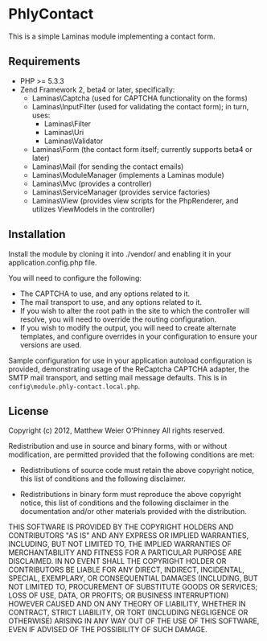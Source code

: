 PhlyContact
====

This is a simple Laminas module implementing a contact form.

Requirements
----

* PHP >= 5.3.3
* Zend Framework 2, beta4 or later, specifically:
    * Laminas\Captcha (used for CAPTCHA functionality on the forms)
    * Laminas\InputFilter (used for validating the contact form); in turn, uses:
        * Laminas\Filter
        * Laminas\Uri
        * Laminas\Validator
    * Laminas\Form (the contact form itself; currently supports beta4 or later)
    * Laminas\Mail (for sending the contact emails)
    * Laminas\ModuleManager (implements a Laminas module)
    * Laminas\Mvc (provides a controller)
    * Laminas\ServiceManager (provides service factories)
    * Laminas\View (provides view scripts for the PhpRenderer, and utilizes
      ViewModels in the controller)

Installation
----

Install the module by cloning it into ./vendor/ and enabling it in your
application.config.php file.

You will need to configure the following:

* The CAPTCHA to use, and any options related to it.
* The mail transport to use, and any options related to it.
* If you wish to alter the root path in the site to which the controller will
  resolve, you will need to override the routing configuration.
* If you wish to modify the output, you will need to create alternate templates,
  and configure overrides in your configuration to ensure your versions are
  used.

Sample configuration for use in your application autoload configuration is
provided, demonstrating usage of the ReCaptcha CAPTCHA adapter, the SMTP mail
transport, and setting mail message defaults. This is in
`config\module.phly-contact.local.php`.

License
----

Copyright (c) 2012, Matthew Weier O'Phinney
All rights reserved.

Redistribution and use in source and binary forms, with or without modification,
are permitted provided that the following conditions are met:

* Redistributions of source code must retain the above copyright notice, this
  list of conditions and the following disclaimer.

* Redistributions in binary form must reproduce the above copyright notice, this
  list of conditions and the following disclaimer in the documentation and/or
  other materials provided with the distribution.

THIS SOFTWARE IS PROVIDED BY THE COPYRIGHT HOLDERS AND CONTRIBUTORS "AS IS" AND
ANY EXPRESS OR IMPLIED WARRANTIES, INCLUDING, BUT NOT LIMITED TO, THE IMPLIED
WARRANTIES OF MERCHANTABILITY AND FITNESS FOR A PARTICULAR PURPOSE ARE
DISCLAIMED. IN NO EVENT SHALL THE COPYRIGHT HOLDER OR CONTRIBUTORS BE LIABLE FOR
ANY DIRECT, INDIRECT, INCIDENTAL, SPECIAL, EXEMPLARY, OR CONSEQUENTIAL DAMAGES
(INCLUDING, BUT NOT LIMITED TO, PROCUREMENT OF SUBSTITUTE GOODS OR SERVICES;
LOSS OF USE, DATA, OR PROFITS; OR BUSINESS INTERRUPTION) HOWEVER CAUSED AND ON
ANY THEORY OF LIABILITY, WHETHER IN CONTRACT, STRICT LIABILITY, OR TORT
(INCLUDING NEGLIGENCE OR OTHERWISE) ARISING IN ANY WAY OUT OF THE USE OF THIS
SOFTWARE, EVEN IF ADVISED OF THE POSSIBILITY OF SUCH DAMAGE.
